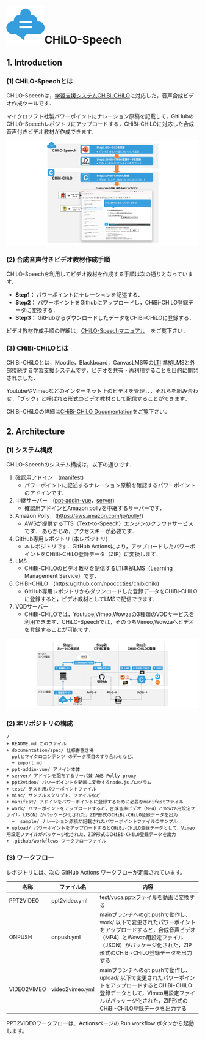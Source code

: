 # ![CHiLO-Speechロゴ](docs/assets/chilospeech.png)CHiLO-Speech

## 1. Introduction

### (1) CHiLO-Speechとは
CHiLO-Speechは，[学習支援システムCHiBi-CHiLO](https://github.com/npocccties/chibichilo)に対応した，音声合成ビデオ作成ツールです．

マイクロソフト社製パワーポイントにナレーション原稿を記載して，GitHubのCHiLO-Speechレポジトリにアップロードする，CHiBi-CHiLOに対応した合成音声付きビデオ教材が作成できます．

![CHiLO-Speech概要](docs/assets/image01.png)

### (2) 合成音声付きビデオ教材作成手順

CHiLO-Speechを利用してビデオ教材を作成する手順は次の通りとなっています．

* __Step1：__ パワーポイントにナレーションを記述する． 
* __Step2：__ パワーポイントをGithubにアップロードし，CHiBi-CHiLO登録データに変換する． 
* __Step3：__ GitHubからダウンロードしたデータをCHiBi-CHiLOに登録する．

ビデオ教材作成手順の詳細は，[CHiLO-Speechマニュアル](https://docs.cccties.org/chilospeech/)　をご覧下さい．

### (3) CHiBi-CHiLOとは

CHiBi-CHiLOとは，Moodle，Blackboard，CanvasLMS等の[LTI](https://www.imsglobal.org/activity/learning-tools-interoperability) 準拠LMSと外部接続する学習支援システムです．ビデオを共有・再利用することを目的に開発されました．

YoutubeやVimeoなどのインターネット上のビデオを管理し，それらを組み合わせ，「ブック」と呼ばれる形式のビデオ教材として配信することができます．

CHiBi-CHiLOの詳細は[CHiBi-CHiLO  Documentation](https://npocccties.github.io/chibichilo/)をご覧下さい．

## 2. Architecture

### (1) システム構成

CHiLO-Speechのシステム構成は，以下の通りです．

1. 確認用アドイン　([manifest](manifest)) 
    *  パワーポイントに記述するナレーション原稿を確認するパワーポイントのアドインです． 
2. 中継サーバー　([ppt-addin-vue](ppt-addin-vue/)，[server](server))
    *  確認用アドインとAmazon pollyを中継するサーバーです． 
3. Amazon Polly　(https://aws.amazon.com/jp/polly/) 
    * AWSが提供するTTS（Text-to-Speech）エンジンのクラウドサービスです． あらかじめ，アクセスキーが必要です．
4. GitHub専用レポジトリ (本レポジトリ)
    * 本レポジトリです．GitHub Actionsにより，アップロードしたパワーポイントをCHiBi-CHiLO登録データ（ZIP）に変換します．
5. LMS
    * CHiBi-CHiLOのビデオ教材を配信するLTI準拠LMS（Learning Management Service）です．
6. CHiBi-CHiLO　(https://github.com/npocccties/chibichilo)
    * GitHub専用レポジトリからダウンロードした登録データをCHiBi-CHiLOに登録すると，ビデオ教材としてLMSで配信できます．
7. VODサーバー
    * CHiBi-CHiLOでは，Youtube,Vimeo,Wowzaの3種類のVODサービスを利用できます．CHiLO-Speechでは，そのうちVimeo,Wowzaへビデオを登録することが可能です．

![CHiLO-Speechのシステム構成](docs/assets/image02.png)


### (2) 本リポジトリの構成

```
/
+ README.md このファイル
+ documentation/spec/ 仕様書置き場
  pptとマイクロコンテンツ のデータ項目のすり合わせなど。
  + import.md
+ ppt-addin-vue/ アドイン本体
+ server/ アドインを配布するサーバ兼 AWS Polly proxy
+ ppt2video/ パワーポイントを動画に変換するnode.jsプログラム
+ test/ テスト用パワーポイントファイル
+ misc/ サンプルスクリプト、ファイルなど
+ manifest/ アドインをパワーポイントに登録するために必要なmanifestファイル
+ work/ パワーポイントをアップロードすると，合成音声ビデオ（MP4）とWowza用設定ファイル（JSON）がパッケージ化された，ZIP形式のCHiBi-CHiLO登録データを出力
  + _sample/ ナレーション原稿が記載されたパワーポイントファイルのサンプル
+ upload/ パワーポイントをアップロードするとCHiBi-CHiLO登録データとして，Vimeo用設定ファイルがパッケージ化された，ZIP形式のCHiBi-CHiLO登録データを出力
+ .github/workflows ワークフローファイル
```

### (3) ワークフロー

レポジトリには、次の GitHub Actions ワークフローが定義されています。

|名称|ファイル名|内容|
|---|---|---|
|PPT2VIDEO|ppt2video.yml|test/vuca.pptxファイルを動画に変換する|
|ONPUSH|onpush.yml|mainブランチへのgit pushで動作し、work/ 以下で変更されたパワーポイントをアップロードすると，合成音声ビデオ（MP4）とWowza用設定ファイル（JSON）がパッケージ化された，ZIP形式のCHiBi-CHiLO登録データを出力する|
|VIDEO2VIMEO|video2vimeo.yml|mainブランチへのgit pushで動作し、upload/ 以下で変更されたパワーポイントをアップロードするとCHiBi-CHiLO登録データとして，Vimeo用設定ファイルがパッケージ化された，ZIP形式のCHiBi-CHiLO登録データを出力する|

PPT2VIDEOワークフローは、Actionsページの Run workflow ボタンから起動します。
